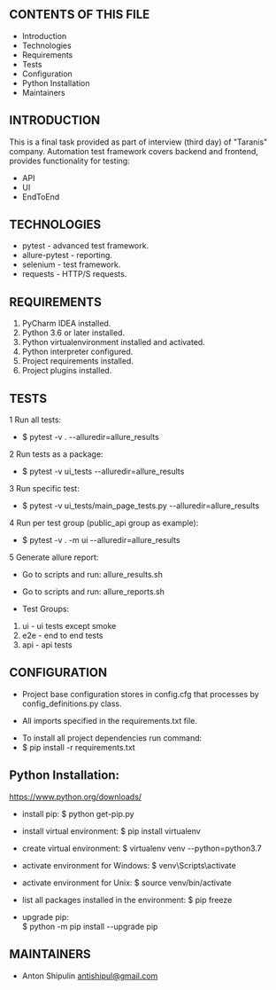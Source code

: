 
CONTENTS OF THIS FILE
---------------------

 * Introduction
 * Technologies
 * Requirements
 * Tests
 * Configuration
 * Python Installation
 * Maintainers

INTRODUCTION
------------

This is a final task provided as part of interview (third day) of "Taranis" company.
Automation test framework covers backend and frontend, provides functionality for testing:

- API
- UI
- EndToEnd


TECHNOLOGIES
-------------

- pytest - advanced test framework.
- allure-pytest - reporting.
- selenium - test framework.
- requests - HTTP/S requests.


REQUIREMENTS
------------

1. PyCharm IDEA installed.
2. Python 3.6 or later installed.
3. Python virtualenvironment installed and activated.
4. Python interpreter configured.
5. Project requirements installed.
6. Project plugins installed.

TESTS
-----

1 Run all tests:
* $ pytest -v . --alluredir=allure_results

2 Run tests as a package:
* $ pytest -v ui_tests --alluredir=allure_results

3 Run specific test:
* $ pytest -v ui_tests/main_page_tests.py  --alluredir=allure_results

4 Run per test group (public_api group as example):
* $ pytest -v . -m ui --alluredir=allure_results

5 Generate allure report:
* Go to scripts and run: allure_results.sh
* Go to scripts and run: allure_reports.sh

* Test Groups:

1. ui - ui tests except smoke
2. e2e - end to end tests
3. api - api tests


CONFIGURATION
--------------

- Project base configuration stores in config.cfg that processes by config_definitions.py class.

- All imports specified in the requirements.txt file.

* To install all project dependencies run command:
* $ pip install -r requirements.txt


Python Installation:  
--------------------
https://www.python.org/downloads/

* install pip:
$ python get-pip.py

* install virtual environment:
$ pip install virtualenv

* create virtual environment:
$ virtualenv venv --python=python3.7

* activate environment for Windows:
$ venv\Scripts\activate

* activate environment for Unix:
$ source venv/bin/activate

* list all packages installed in the environment:
$ pip freeze

* upgrade pip:  
$ python -m pip install --upgrade pip


MAINTAINERS
-----------

* Anton Shipulin <antishipul@gmail.com> 
